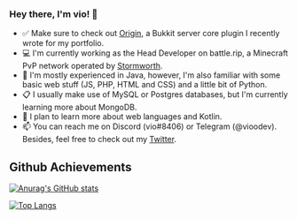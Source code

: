 ### Hey there, I'm vio! 👋

- ✅ Make sure to check out [Origin](https://github.com/vioodev/Origin), a Bukkit server core plugin I recently wrote for my portfolio.
- 💻 I'm currently working as the Head Developer on battle.rip, a Minecraft PvP network operated by [Stormworth](https://github.com/Stormworth).
- 🌱 I'm mostly experienced in Java, however, I'm also familiar with some basic web stuff (JS, PHP, HTML and CSS) and a little bit of Python.
- 📋 I usually make use of MySQL or Postgres databases, but I'm currently learning more about MongoDB.
- 🤔 I plan to learn more about web languages and Kotlin.
- 📫 You can reach me on Discord (vio#8406) or Telegram (@vioodev). Besides, feel free to check out my [Twitter](https://twitter.com/vioodev).

## Github Achievements

[![Anurag's GitHub stats](https://github-readme-stats.vercel.app/api?username=vioodev&show_icons=true&theme=light)](https://github.com/anuraghazra/github-readme-stats)

[![Top Langs](https://github-readme-stats.vercel.app/api/top-langs/?username=vioodev&theme=light&langs_count=8)](https://github.com/anuraghazra/github-readme-stats)

